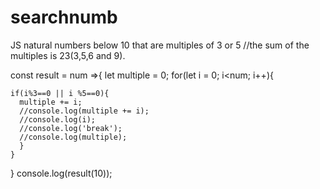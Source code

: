 # searchnumb
JS natural numbers below 10 that are multiples of 3 or 5
//the sum of the multiples is 23(3,5,6 and 9).

const result = num =>{
  let multiple = 0;
  for(let i = 0; i<num; i++){

    if(i%3==0 || i %5==0){
      multiple += i;
      //console.log(multiple += i);
      //console.log(i);
      //console.log('break');
      //console.log(multiple);
      }
    }
}
console.log(result(10));
    
 
